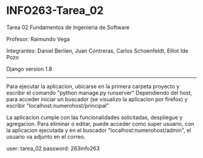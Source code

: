 # INFO263-Tarea_02

Tarea 02 Fundamentos de Ingenieria de Software

Profesor: Raimundo Vega

Integrantes: Daniel Berlien, Juan Contreras, Carlos Schoenfeldt, Elliot Ide Pozo

Django version 1.8

-------------------------------------------------

Para ejecutar la aplicacion, ubicarse en la primera carpeta proyecto y escribir el comando "python manage.py runserver"
Dependiendo del host, para acceder iniciar un buscador (se visualizo la aplicacion por firefox) y escribir "localhost:numerohost/principal"

La aplicacion cumple con las funcionalidades solicitadas, despliegue y agregacion.
Para eliminar o editar, puede acceder como super usuario, con la aplicacion ejecutada y en el buscador "localhost:numerohost/admin", el usuario va adjunto en el correo.

user: tarea_02
password: 263info263
